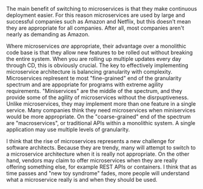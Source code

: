 The main benefit of switching to microservices is that they make continuous deployment easier. For this reason microservices are used by large and successful companies
such as Amazon and Netflix, but this doesn't mean they are appropriate for all companies. After all, most companies aren't nearly as demanding as Amazon.

Where microservices *are* appropriate, their advantage over a monolithic code base is that they allow new features to be rolled out without
breaking the entire system. When you are rolling up multiple updates every day through CD, this is obviously crucial. The key to effectively implementing
microservice architecture is balancing granularity with complexity. Microservices replresent te most "fine-grained" end of the granularity spectrum and are appopriate
for programs with extreme agility requirements. "Miniservices" are the middle of the spectrum, and they provide some of the agility of microservices without the disrpuptiveness.
Unlike microservices, they may implement more than one feature in a single service. Many companies think they need microservices when miniservices would be more appropriate.
On the "coarse-grained" end of the spectrum are "macroservices", or traditional APIs within a monolithic system. A single application may use multiple levels
of granularity.

I think that the rise of microservices represents a new challenge for software architects. Because they are trendy, many will attempt to switch to a microservice architecture
when it is really not appropriate. On the other hand, vendors may claim to offer microservices when they are really offering something else, for example REST APIs or
containers. I think that as time passes and "new toy syndrome" fades, more people will understand what a microservice really is and when they should be used.

